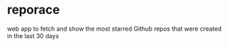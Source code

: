 # reporace
web app to fetch and show the most starred Github repos that were created in the last 30 days

